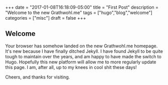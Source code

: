 +++
date = "2017-01-08T16:18:09-05:00"
title = "First Post"
description = "Welcome to the new Grathwohl.me"
tags = ["hugo","blog","welcome"]
categories = ["misc"]
draft = false
+++

## Welcome

Your browser has somehow landed on the new Grathwohl.me homepage. It's new because I have finally ditched Jekyll. I have found Jekyll to be quite tough to maintain over the years, and am happy to have made the switch to Hugo. Hopefully this new platform will allow me to more regularly update this page. I am, after all, up to my knees in cool shit these days!

Cheers, and thanks for visiting.
